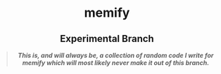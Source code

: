 <div align="center">

# memify

## Experimental Branch

> ***This is, and will always be, a collection of random code I write for memify which will most likely never make it out of this branch.***

</div>

